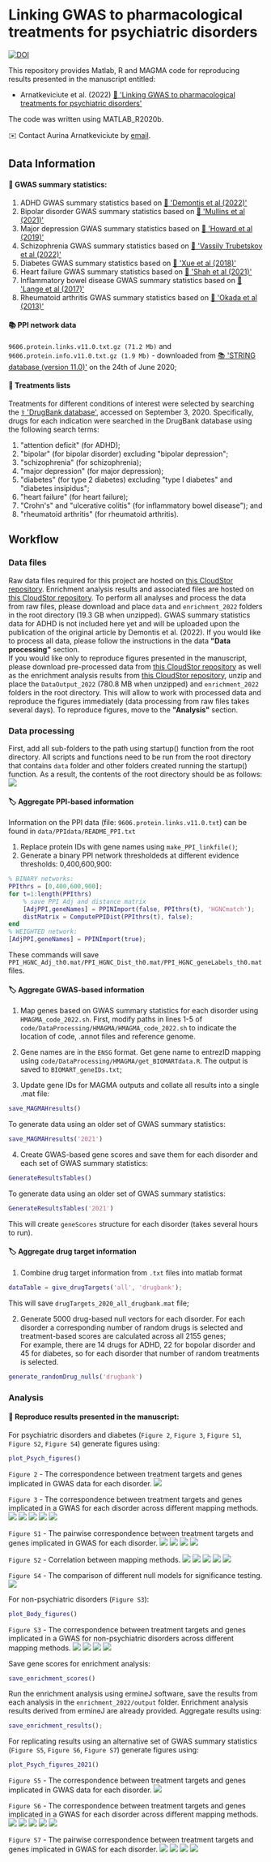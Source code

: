 # Linking GWAS to pharmacological treatments for psychiatric disorders
[![DOI](https://zenodo.org/badge/94279070.svg)](https://zenodo.org/badge/latestdoi/94279070)

This repository provides Matlab, R and MAGMA code for reproducing results presented in the manuscript entitled:

- Arnatkeviciute et al. (2022) [:green_book: 'Linking GWAS to pharmacological treatments for psychiatric disorders'](https://t.co/AKmyF8wv9e)

The code was written using MATLAB_R2020b.

:envelope: Contact Aurina Arnatkeviciute by [email](mailto:aurina.arnatkeviciute@monash.edu).


## Data Information

#### :dna: GWAS summary statistics:
1. ADHD GWAS summary statistics based on [:green_book: 'Demontis et al (2022)'](https://doi.org/10.1101/2022.02.14.22270780)
2. Bipolar disorder GWAS summary statistics based on [:green_book: 'Mullins et al (2021)'](https://doi.org/10.1038/s41588-021-00857-4)
3. Major depression GWAS summary statistics based on [:green_book: 'Howard et al (2019)'](https://doi.org/10.1038/s41593-018-0326-7)
4. Schizophrenia GWAS summary statistics based on [:green_book: 'Vassily Trubetskoy et al (2022)'](https://doi.org/10.1038/s41586-022-04434-5)
5. Diabetes GWAS summary statistics based on [:green_book: 'Xue et al (2018)'](https://doi.org/10.1038/s41467-018-04951-w)
6. Heart failure GWAS summary statistics based on [:green_book: 'Shah et al (2021)'](https://doi.org/10.1038/s41467-019-13690-5)
7. Inflammatory bowel disease GWAS summary statistics based on [:green_book: 'Lange et al (2017)'](https://doi.org/10.1038/ng.3760)
8. Rheumatoid arthritis GWAS summary statistics based on [:green_book: 'Okada et al (2013)'](https://doi.org/10.1038/nature12873)


#### :books: PPI network data

`9606.protein.links.v11.0.txt.gz (71.2 Mb)` and `9606.protein.info.v11.0.txt.gz (1.9 Mb)` - downloaded from [:books: 'STRING database (version 11.0)'](https://string-db.org/cgi/download.pl?sessionId=a1fHJhN5R9Md&species_text=Homo+sapiens) on the 24th of June 2020;

#### :pill: Treatments lists
Treatments for different conditions of interest were selected by searching the [:medical_symbol: 'DrugBank database'](www.drugbank.ca), accessed on September 3, 2020.
Specifically, drugs for each indication were searched in the DrugBank database using the following search terms:
1. "attention deficit" (for ADHD);
2. "bipolar" (for bipolar disorder) excluding "bipolar depression";
3. "schizophrenia" (for schizophrenia);
4. "major depression" (for major depression);
5. "diabetes" (for type 2 diabetes) excluding "type I diabetes" and "diabetes insipidus";
6. "heart failure" (for heart failure);
7. "Crohn's" and "ulcerative colitis" (for inflammatory bowel disease"); and
8. "rheumatoid arthritis" (for rheumatoid arthritis).

## Workflow

### Data files

Raw data files required for this project are hosted on [this CloudStor repository](https://cloudstor.aarnet.edu.au/plus/s/MjzVh95NbO3Sux4). Enrichment analysis results and associated files are hosted on [this CloudStor repository](https://cloudstor.aarnet.edu.au/plus/s/1L3AJSlIqxgAzaF).
To perform all analyses and process the data from raw files, please download and place `data` and `enrichment_2022` folders in the root directory (19.3 GB when unzipped). GWAS summary statistics data for ADHD is not included here yet and will be uploaded upon the publication of the original article by Demontis et al. (2022).
If you would like to process all data, please follow the instructions in the data **"Data processing"** section.  
If you would like only to reproduce figures presented in the manuscript, please download pre-processed data from [this CloudStor repository](https://cloudstor.aarnet.edu.au/plus/s/a3byrTft99HEyr2) as well as the enrichment analysis results from [this CloudStor repository](https://cloudstor.aarnet.edu.au/plus/s/1L3AJSlIqxgAzaF), unzip and place the `DataOutput_2022` (780.8 MB when unzipped) and `enrichment_2022` folders in the root directory.
This will allow to work with processed data and reproduce the figures immediately (data processing from raw files takes several days).
To reproduce figures, move to the **"Analysis"** section.

### Data processing
First, add all sub-folders to the path using startup() function from the root directory.
All scripts and functions need to be run from the root directory that contains `data` folder and other folders created running the startup() function.
As a result, the contents of the root directory should be as follows:
![](code/plots/root_directory.png)

#### :label: Aggregate PPI-based information
Information on the PPI data (file: `9606.protein.links.v11.0.txt`) can be found in `data/PPIdata/README_PPI.txt`
1. Replace protein IDs with gene names using `make_PPI_linkfile()`;
2. Generate a binary PPI network thresholdeds at different evidence thresholds: 0,400,600,900:
```matlab
% BINARY networks:
PPIthrs = [0,400,600,900];
for t=1:length(PPIthrs)   
    % save PPI Adj and distance matrix
    [AdjPPI,geneNames] = PPINImport(false, PPIthrs(t), 'HGNCmatch');
    distMatrix = ComputePPIDist(PPIthrs(t), false);  
end
% WEIGHTED network:
[AdjPPI,geneNames] = PPINImport(true);
```
These commands will save `PPI_HGNC_Adj_th0.mat/PPI_HGNC_Dist_th0.mat/PPI_HGNC_geneLabels_th0.mat` files.   

#### :label: Aggregate GWAS-based information

1. Map genes based on GWAS summary statistics for each disorder using `HMAGMA_code_2022.sh`.
First, modify paths in lines 1-5 of `code/DataProcessing/HMAGMA/HMAGMA_code_2022.sh` to indicate the location of code, .annot files and reference genome.

2. Gene names are in the `ENSG` format. Get gene name to entrezID mapping using `code/DataProcessing/HMAGMA/get_BIOMARTdata.R`.
The output is saved to `BIOMART_geneIDs.txt`;

3. Update gene IDs for MAGMA outputs and collate all results into a single .mat file:
```matlab
save_MAGMAHresults()
```
To generate data using an older set of GWAS summary statistics:
```matlab
save_MAGMAHresults('2021')
```

4. Create GWAS-based gene scores and save them for each disorder and each set of GWAS summary statistics:
```matlab
GenerateResultsTables()
```
To generate data using an older set of GWAS summary statistics:
```matlab
GenerateResultsTables('2021')
```
This will create `geneScores` structure for each disorder (takes several hours to run).

#### :label: Aggregate drug target information

1. Combine drug target information from `.txt` files into matlab format
```matlab
dataTable = give_drugTargets('all', 'drugbank');
```
This will save `drugTargets_2020_all_drugbank.mat` file;

2. Generate 5000 drug-based null vectors for each disorder.
For each disorder a corresponding number of random drugs is selected and treatment-based scores are calculated across all 2155 genes;   
For example, there are 14 drugs for ADHD, 22 for bopolar disorder and 45 for diabetes, so for each disorder that number of random treatments is selected.
```matlab
generate_randomDrug_nulls('drugbank')
```

### Analysis

#### :scroll: Reproduce results presented in the manuscript:

For psychiatric disorders and diabetes (`Figure 2`, `Figure 3`, `Figure S1`, `Figure S2`, `Figure S4`) generate figures using:
```matlab
plot_Psych_figures()
```
`Figure 2` - The correspondence between treatment targets and genes implicated in GWAS data for each disorder.
![](code/plots/BarP_withinDisorder_allPsych_randomDrugR_all_drugbank.png)

`Figure 3` - The correspondence between treatment targets and genes implicated in a GWAS for each disorder across different mapping methods.
![](code/plots/compareMeasures_ADHD3_allPsych.png)
![](code/plots/compareMeasures_MDD3_allPsych.png)
![](code/plots/compareMeasures_SCZ3_allPsych.png)
![](code/plots/compareMeasures_BIP3_allPsych.png)
![](code/plots/compareMeasures_DIABETES_allPsych.png)

`Figure S1` - The pairwise correspondence between treatment targets and genes implicated in GWAS for each disorder.
![](code/plots/BarChart_psych_MAGMAdefault_allPsych_randomDrugR_all_drugbank.png)
![](code/plots/BarChart_psych_PPI_mapped_th600_allPsych_randomDrugR_all_drugbank.png)
![](code/plots/BarChart_psych_eQTLbrain_allPsych_randomDrugR_all_drugbank.png)
![](code/plots/BarChart_psych_AlleneQTLbrain_allPsych_randomDrugR_all_drugbank.png)

`Figure S2` - Correlation between mapping methods.
![](code/plots/ADHD3_geneMeasures_allPsych.png)
![](code/plots/MDD3_geneMeasures_allPsych.png)
![](code/plots/SCZ3_geneMeasures_allPsych.png)
![](code/plots/BIP3_geneMeasures_allPsych.png)
![](code/plots/DIABETES_geneMeasures_allPsych.png)

`Figure S4` - The comparison of different null models for significance testing.
![](code/plots/Null_distribution_comparison.png)

For non-psychiatric disorders (`Figure S3`):
```matlab
plot_Body_figures()
```
`Figure S3` - The correspondence between treatment targets and genes implicated in a GWAS for non-psychiatric disorders across different mapping methods.
![](code/plots/compareMeasures_HF_allBody.png)
![](code/plots/compareMeasures_RA_allBody.png)
![](code/plots/compareMeasures_IBD_allBody.png)
![](code/plots/compareMeasures_DIABETES_allBody.png)

Save gene scores for enrichment analysis:
```matlab
save_enrichment_scores()
```

Run the enrichment analysis using ermineJ software, save the results from each analysis in the `enrichment_2022/output` folder.
Enrichment analysis results derived from ermineJ are already provided. Aggregate results using:
```matlab
save_enrichment_results();
```

For replicating results using an alternative set of GWAS summary statistics (`Figure S5`, `Figure S6`, `Figure S7`) generate figures using:
```matlab
plot_Psych_figures_2021()
```

`Figure S5` - The correspondence between treatment targets and genes implicated in GWAS data for each disorder.
![](code/plots/BarP_withinDisorder_allPsych_randomDrugR_all_drugbank_2021.png)

`Figure S6` - The correspondence between treatment targets and genes implicated in a GWAS for each disorder across different mapping methods.
![](code/plots/compareMeasures_ADHD_allPsych.png)
![](code/plots/compareMeasures_MDD2_allPsych.png)
![](code/plots/compareMeasures_SCZ_allPsych.png)
![](code/plots/compareMeasures_BIP2_allPsych.png)
![](code/plots/compareMeasures_DIABETES_allPsych.png)

`Figure S7` - The pairwise correspondence between treatment targets and genes implicated in GWAS for each disorder.
![](code/plots/BarChart_psych_MAGMAdefault_allPsych_randomDrugR_all_drugbank_2021.png)
![](code/plots/BarChart_psych_PPI_mapped_th600_allPsych_randomDrugR_all_drugbank_2021.png)
![](code/plots/BarChart_psych_eQTLbrain_allPsych_randomDrugR_all_drugbank_2021.png)
![](code/plots/BarChart_psych_AlleneQTLbrain_allPsych_randomDrugR_all_drugbank_2021.png)
